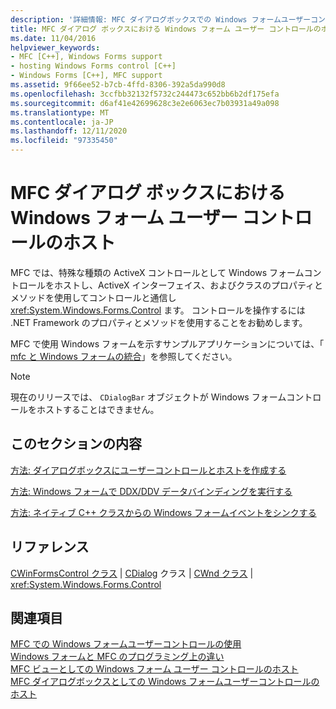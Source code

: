 ```yaml
---
description: '詳細情報: MFC ダイアログボックスでの Windows フォームユーザーコントロールのホスト'
title: MFC ダイアログ ボックスにおける Windows フォーム ユーザー コントロールのホスト
ms.date: 11/04/2016
helpviewer_keywords:
- MFC [C++], Windows Forms support
- hosting Windows Forms control [C++]
- Windows Forms [C++], MFC support
ms.assetid: 9f66ee52-b7cb-4ffd-8306-392a5da990d8
ms.openlocfilehash: 3ccfbb32132f5732c244473c652bb6b2df175efa
ms.sourcegitcommit: d6af41e42699628c3e2e6063ec7b03931a49a098
ms.translationtype: MT
ms.contentlocale: ja-JP
ms.lasthandoff: 12/11/2020
ms.locfileid: "97335450"
---
```

# <a name="hosting-a-windows-form-user-control-in-an-mfc-dialog-box"></a>MFC ダイアログ ボックスにおける Windows フォーム ユーザー コントロールのホスト

MFC では、特殊な種類の ActiveX コントロールとして Windows フォームコントロールをホストし、ActiveX インターフェイス、およびクラスのプロパティとメソッドを使用してコントロールと通信し <xref:System.Windows.Forms.Control> ます。 コントロールを操作するには .NET Framework のプロパティとメソッドを使用することをお勧めします。

MFC で使用 Windows フォームを示すサンプルアプリケーションについては、「 [mfc と Windows フォームの統合](https://www.microsoft.com/download/details.aspx?id=2113)」を参照してください。

> [!NOTE]
> 現在のリリースでは、 `CDialogBar` オブジェクトが Windows フォームコントロールをホストすることはできません。

## <a name="in-this-section"></a>このセクションの内容

[方法: ダイアログボックスにユーザーコントロールとホストを作成する](../dotnet/how-to-create-the-user-control-and-host-in-a-dialog-box.md)

[方法: Windows フォームで DDX/DDV データバインディングを実行する](../dotnet/how-to-do-ddx-ddv-data-binding-with-windows-forms.md)

[方法: ネイティブ C++ クラスからの Windows フォームイベントをシンクする](../dotnet/how-to-sink-windows-forms-events-from-native-cpp-classes.md)

## <a name="reference"></a>リファレンス

[CWinFormsControl クラス](../mfc/reference/cwinformscontrol-class.md) &#124; [CDialog](../mfc/reference/cdialog-class.md) クラス &#124; [CWnd クラス](../mfc/reference/cwnd-class.md) &#124; <xref:System.Windows.Forms.Control>

## <a name="see-also"></a>関連項目

[MFC での Windows フォームユーザーコントロールの使用](../dotnet/using-a-windows-form-user-control-in-mfc.md)<br/>
[Windows フォームと MFC のプログラミング上の違い](../dotnet/windows-forms-mfc-programming-differences.md)<br/>
[MFC ビューとしての Windows フォーム ユーザー コントロールのホスト](../dotnet/hosting-a-windows-forms-user-control-as-an-mfc-view.md)<br/>
[MFC ダイアログボックスとしての Windows フォームユーザーコントロールのホスト](../dotnet/hosting-a-windows-form-user-control-as-an-mfc-dialog-box.md)
